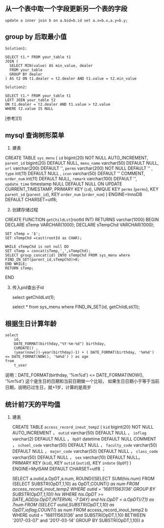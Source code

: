﻿## 从一个表中取一个字段更新另一个表的字段 ##

    update a inner join b on a.bid=b.id set a.x=b.x,a.y=b.y;


## group by 后取最小值 ##

    Solution1:
    
    SELECT t1.* FROM your_table t1
    JOIN (
      SELECT MIN(value) AS min_value, dealer
      FROM your_table 
      GROUP BY dealer
    ) AS t2 ON t1.dealer = t2.dealer AND t1.value = t2.min_value
    
    Solution2:
    
    SELECT t1.* FROM your_table t1
    LEFT JOIN your_table t2
    ON t1.dealer = t2.dealer AND t1.value > t2.value
    WHERE t2.value IS NULL

[参考][1]

## mysql 查询树形菜单 ##

 1. 建表

CREATE TABLE `sys_menu` (
  `id` bigint(20) NOT NULL AUTO_INCREMENT,
  `parent_id` bigint(20) DEFAULT NULL,
  `menu_name` varchar(50) DEFAULT NULL,
  `url` varchar(200) DEFAULT '',
  `perms` varchar(200) NOT NULL DEFAULT '' ,
  `type` int(11) DEFAULT NULL ,
  `icon` varchar(50) DEFAULT '' COMMENT,
  `order_num` int(11) DEFAULT NULL,
  `remark` varchar(100) DEFAULT '',
  `update_time` timestamp NULL DEFAULT NULL ON UPDATE CURRENT_TIMESTAMP,
  PRIMARY KEY (`id`),
  UNIQUE KEY `perms` (`perms`),
  KEY `parent_id` (`parent_id`),
  KEY `order_num` (`order_num`)
) ENGINE=InnoDB DEFAULT CHARSET=utf8;

 

 2. 创建存储过程

CREATE FUNCTION `getChildLst`(rootId INT)
	RETURNS varchar(1000)
BEGIN
	DECLARE sTemp VARCHAR(1000);
	DECLARE sTempChd VARCHAR(1000);

	SET sTemp = '$';
	SET sTempChd =cast(rootId as CHAR);

	WHILE sTempChd is not null DO
	SET sTemp = concat(sTemp,',',sTempChd);
	SELECT group_concat(id) INTO sTempChd FROM sys_menu where FIND_IN_SET(parent_id,sTempChd)>0;
	END WHILE;
	RETURN sTemp;
END


3. 传入pid查出子id

    select getChildLst(1);
    
    select * from sys_menu 
       where FIND_IN_SET(id, getChildLst(1));


## 根据生日计算年龄 ##

    select
    	id,
    	DATE_FORMAT(birthday,"%Y-%m-%d") birthday,
    	CURDATE() ,
    	(year(now())-year(birthday)-1) + ( DATE_FORMAT(birthday, '%m%d') <= DATE_FORMAT(NOW(), '%m%d') ) as age
    from
    	t_user 

说明：DATE_FORMAT(birthday, '%m%d') <= DATE_FORMAT(NOW(), '%m%d')
      这个是生日的日期和当前日期做一个比较，
      如果生日日期小于等于当前日期，说明已过生日，就+1岁，计算的是周岁


## 统计前7天的平均值 ##

 1. 建表

    CREATE TABLE `access_record_inout_temp2` (
      `kid` bigint(20) NOT NULL AUTO_INCREMENT ，
      `outid` varchar(50) DEFAULT NULL ，
      `ioflag` varchar(2) DEFAULT NULL ，
      `OpDT` datetime DEFAULT NULL COMMENT ，
      `school_code` varchar(50) DEFAULT NULL ，
      `faculty_code` varchar(50) DEFAULT NULL ，
      `major_code` varchar(50) DEFAULT NULL ，
      `class_code` varchar(50) DEFAULT NULL ，
      `sex` varchar(10) DEFAULT NULL，
      PRIMARY KEY (`kid`),
      KEY `outid` (`outid`),
      KEY `indate` (`OpDT`)
    ) ENGINE=MyISAM DEFAULT CHARSET=utf8 ；


    SELECT a.outid,a.OpDT,a.num,
    	ROUND((SELECT SUM(his.num) 
    	 FROM (SELECT SUBSTR(OpDT,1,10) as OpDT,COUNT(*) as num
    				FROM access_record_inout_temp2
    				WHERE outid = '168111563136' 
    				GROUP BY SUBSTR(OpDT,1,10)) his
       WHERE his.OpDT >= DATE_ADD(a.OpDT,INTERVAL -7 DAY) and his.OpDT < a.OpDT)/7,1) as 7num 
    FROM
    (SELECT
    	outid,SUBSTR(OpDT,1,10) as OpDT,ioflag,COUNT(*) as num
    FROM access_record_inout_temp2 b
    WHERE outid = '168111563136' and SUBSTR(OpDT,1,10) BETWEEN '2017-03-07' and '2017-03-14'
    GROUP BY SUBSTR(OpDT,1,10)) a

